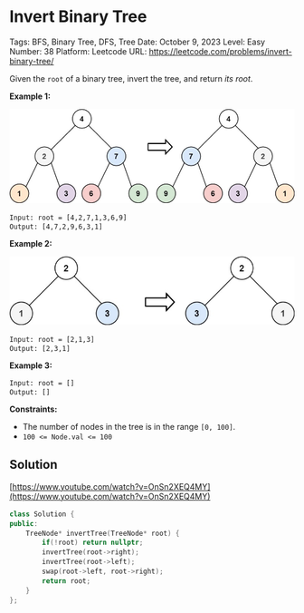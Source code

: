 # Invert Binary Tree

Tags: BFS, Binary Tree, DFS, Tree
Date: October 9, 2023
Level: Easy
Number: 38
Platform: Leetcode
URL: https://leetcode.com/problems/invert-binary-tree/

Given the `root` of a binary tree, invert the tree, and return *its root*.

**Example 1:**

![Invert%20Binary%20Tree%2081f0876815ba4711a868e611d2818f1a/invert1-tree.jpg](Invert%20Binary%20Tree%2081f0876815ba4711a868e611d2818f1a/invert1-tree.jpg)

```
Input: root = [4,2,7,1,3,6,9]
Output: [4,7,2,9,6,3,1]

```

**Example 2:**

![Invert%20Binary%20Tree%2081f0876815ba4711a868e611d2818f1a/invert2-tree.jpg](Invert%20Binary%20Tree%2081f0876815ba4711a868e611d2818f1a/invert2-tree.jpg)

```
Input: root = [2,1,3]
Output: [2,3,1]

```

**Example 3:**

```
Input: root = []
Output: []

```

**Constraints:**

- The number of nodes in the tree is in the range `[0, 100]`.
- `100 <= Node.val <= 100`

## Solution

[https://www.youtube.com/watch?v=OnSn2XEQ4MY](https://www.youtube.com/watch?v=OnSn2XEQ4MY)

```cpp
class Solution {
public:
    TreeNode* invertTree(TreeNode* root) {
        if(!root) return nullptr;
        invertTree(root->right);
        invertTree(root->left);
        swap(root->left, root->right);
        return root;
    }
};
```
